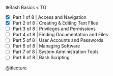 ⚙️Bash Basics < TG

* [x] Part 1 of 8 | Access and Navigation
* [x] Part 2 of 8 | Creating & Editing Text FIles
* [ ] Part 3 of 8 | Privileges and Permissions
* [ ] Part 4 of 8 | Finding Documentation and Files
* [ ] Part 5 of 8 | User Accounts and Passwords
* [ ] Part 6 of 8 | Managing Software
* [ ] Part 7 of 8 | System Administration Tools
* [ ] Part 8 of 8 | Bash Scripting

 @itlecture